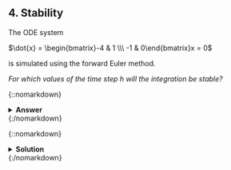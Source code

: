 ## 4. Stability

The ODE system

$\dot{x} = \begin{bmatrix}-4 & 1 \\\ -1 & 0\end{bmatrix}x = 0$

is simulated using the forward Euler method. 

*For which values of the time step $h$ will the integration be stable?*

{::nomarkdown}<details><summary><strong>Answer</strong></summary>{:/nomarkdown}
$0<h<\dfrac{2}{3}$
{::nomarkdown}</details>{:/nomarkdown}

{::nomarkdown}<details><summary><strong>Solution</strong></summary>{:/nomarkdown}
Forward Euler is stable if $|1-h\lambda|<1$, where $\lambda$ is the worst-case eigenvalue of the system.

Compute the Eigenvalues:

$\det(\mathbf{A}-\mathbf{I}\lambda) = 0 \Rightarrow$

$\lambda^2 +4\lambda +1 = 0\Rightarrow \begin{cases}\lambda_1=-1\\\ \lambda_2=-3\end{cases}$

Worst case is $\lambda=-3$, which yields $0<h<\dfrac{2}{3}$.
{::nomarkdown}</details>{:/nomarkdown}

